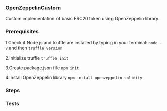 ### OpenZeppelinCustom
Custom implementation of basic ERC20 token using OpenZeppelin library

### Prerequisites
1.Check if Node.js and truffle are installed by typing in your terminal: `node -v` and then `truffle version`

2.Initialize truffle `truffle init`

3.Create package.json file `npm init`

4.Install OpenZeppelin library `npm install openzeppelin-solidity`

### Steps
### Tests
